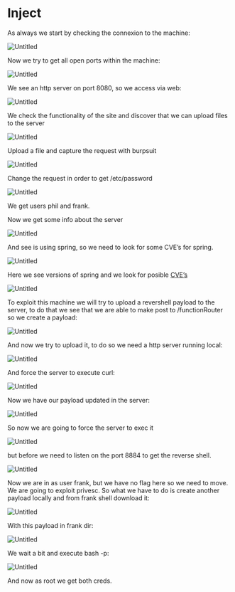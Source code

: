 # Inject

As always we start by checking the connexion to the machine:

![Untitled](Inject_imgs/Untitled.png)

Now we try to get all open ports within the machine:

![Untitled](Inject_imgs/Untitled%201.png)

We see an http server on port 8080, so we access via web:

![Untitled](Inject_imgs/Untitled%202.png)

We check the functionality of the site and discover that we can upload files to the server

![Untitled](Inject_imgs/Untitled%203.png)

Upload a file and capture the request with burpsuit

![Untitled](Inject_imgs/Untitled%204.png)

Change the request in order to get /etc/password

![Untitled](Inject_imgs/Untitled%205.png)

We get users phil and frank.

Now we get some info about the server 

![Untitled](Inject_imgs/Untitled%206.png)

And see is using spring, so we need to look for some CVE’s for spring.

![Untitled](Inject_imgs/Untitled%207.png)

Here we see versions of spring and we look for posible [CVE’s](https://spring.io/security/cve-2022-22963)

![Untitled](Inject_imgs/Untitled%208.png)

To exploit this machine we will try to upload  a revershell payload to the server, to do that we see that we are able to make post to /functionRouter so we create a payload:

![Untitled](Inject_imgs/Untitled%209.png)

And now we try to upload it, to do so we need a http server running local:

![Untitled](Inject_imgs/Untitled%2010.png)

And force the server to execute curl:

![Untitled](Inject_imgs/Untitled%2011.png)

Now we have our payload updated in the server:

![Untitled](Inject_imgs/Untitled%2012.png)

So now we are going to force the server to exec it

![Untitled](Inject_imgs/Untitled%2013.png)

but before we need to listen on the port 8884 to get the reverse shell.

![Untitled](Inject_imgs/Untitled%2014.png)

Now we are in as user frank, but we have no flag here so we need to move. We are going to exploit privesc. So what we have to do is create another payload locally and from frank shell download it:

![Untitled](Inject_imgs/Untitled%2015.png)

With this payload in frank dir:

![Untitled](Inject_imgs/Untitled%2016.png)

We wait a bit and execute bash -p:

![Untitled](Inject_imgs/Untitled%2017.png)

And now as root we get both creds.